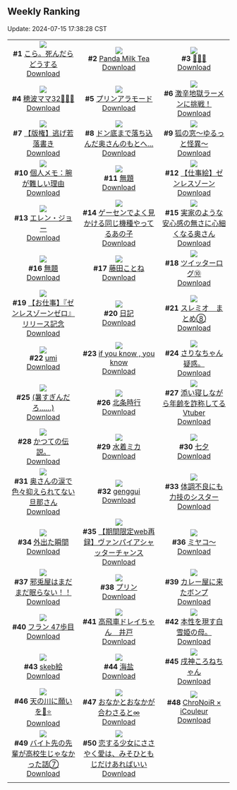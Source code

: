 ## Weekly Ranking
Update: 2024-07-15 17:38:28 CST

|      |      |      |
| :----: | :----: | :----: |
| ![](https://i.pixiv.re/c/240x480/img-master/img/2024/07/11/02/38/33/120413856_p0_master1200.jpg)<br>**#1** [こら。死んだらどうする](https://www.pixiv.net/artworks/120413856)<br>[Download](https://i.pixiv.re/img-original/img/2024/07/11/02/38/33/120413856_p0.jpg) | ![](https://i.pixiv.re/c/240x480/img-master/img/2024/07/10/00/00/22/120391940_p0_master1200.jpg)<br>**#2** [Panda Milk Tea](https://www.pixiv.net/artworks/120391940)<br>[Download](https://i.pixiv.re/img-original/img/2024/07/10/00/00/22/120391940_p0.jpg) | ![](https://i.pixiv.re/c/240x480/img-master/img/2024/07/08/01/10/48/120339739_p0_master1200.jpg)<br>**#3** [🐠🐠🐠](https://www.pixiv.net/artworks/120339739)<br>[Download](https://i.pixiv.re/img-original/img/2024/07/08/01/10/48/120339739_p0.jpg) |
| ![](https://i.pixiv.re/c/240x480/img-master/img/2024/07/08/17/24/39/120353348_p0_master1200.jpg)<br>**#4** [穂波ママ32👨‍👩‍👧](https://www.pixiv.net/artworks/120353348)<br>[Download](https://i.pixiv.re/img-original/img/2024/07/08/17/24/39/120353348_p0.jpg) | ![](https://i.pixiv.re/c/240x480/img-master/img/2024/07/09/20/30/04/120385311_p0_master1200.jpg)<br>**#5** [プリンアラモード](https://www.pixiv.net/artworks/120385311)<br>[Download](https://i.pixiv.re/img-original/img/2024/07/09/20/30/04/120385311_p0.png) | ![](https://i.pixiv.re/c/240x480/img-master/img/2024/07/09/15/34/26/120378889_p0_master1200.jpg)<br>**#6** [激辛地獄ラーメンに挑戦！](https://www.pixiv.net/artworks/120378889)<br>[Download](https://i.pixiv.re/img-original/img/2024/07/09/15/34/26/120378889_p0.png) |
| ![](https://i.pixiv.re/c/240x480/img-master/img/2024/07/08/23/52/54/120364451_p0_master1200.jpg)<br>**#7** [【版権】逃げ若落書き](https://www.pixiv.net/artworks/120364451)<br>[Download](https://i.pixiv.re/img-original/img/2024/07/08/23/52/54/120364451_p0.png) | ![](https://i.pixiv.re/c/240x480/img-master/img/2024/07/09/01/41/15/120365625_p0_master1200.jpg)<br>**#8** [ドン底まで落ち込んだ奥さんのもとへ…](https://www.pixiv.net/artworks/120365625)<br>[Download](https://i.pixiv.re/img-original/img/2024/07/09/01/41/15/120365625_p0.jpg) | ![](https://i.pixiv.re/c/240x480/img-master/img/2024/07/08/00/26/10/120338404_master1200.jpg)<br>**#9** [狐の窓～ゆるっと怪異～](https://www.pixiv.net/artworks/120338404)<br>[Download](https://www.pixiv.net/artworks/120338404) |
| ![](https://i.pixiv.re/c/240x480/img-master/img/2024/07/09/06/00/07/120370959_p0_master1200.jpg)<br>**#10** [個人メモ：腕が難しい理由](https://www.pixiv.net/artworks/120370959)<br>[Download](https://i.pixiv.re/img-original/img/2024/07/09/06/00/07/120370959_p0.jpg) | ![](https://i.pixiv.re/c/240x480/img-master/img/2024/07/08/00/48/47/120339145_p0_master1200.jpg)<br>**#11** [無題](https://www.pixiv.net/artworks/120339145)<br>[Download](https://i.pixiv.re/img-original/img/2024/07/08/00/48/47/120339145_p0.png) | ![](https://i.pixiv.re/c/240x480/img-master/img/2024/07/08/00/00/03/120337029_p0_master1200.jpg)<br>**#12** [【仕事絵】ゼンレスゾーン](https://www.pixiv.net/artworks/120337029)<br>[Download](https://i.pixiv.re/img-original/img/2024/07/08/00/00/03/120337029_p0.png) |
| ![](https://i.pixiv.re/c/240x480/img-master/img/2024/07/09/00/00/18/120364761_p0_master1200.jpg)<br>**#13** [エレン・ジョー](https://www.pixiv.net/artworks/120364761)<br>[Download](https://i.pixiv.re/img-original/img/2024/07/09/00/00/18/120364761_p0.jpg) | ![](https://i.pixiv.re/c/240x480/img-master/img/2024/07/09/15/01/01/120378388_p0_master1200.jpg)<br>**#14** [ゲーセンでよく見かける同じ機種やってるあの子](https://www.pixiv.net/artworks/120378388)<br>[Download](https://i.pixiv.re/img-original/img/2024/07/09/15/01/01/120378388_p0.jpg) | ![](https://i.pixiv.re/c/240x480/img-master/img/2024/07/08/00/08/30/120337725_p0_master1200.jpg)<br>**#15** [実家のような安心感の無さに心細くなる奥さん](https://www.pixiv.net/artworks/120337725)<br>[Download](https://i.pixiv.re/img-original/img/2024/07/08/00/08/30/120337725_p0.jpg) |
| ![](https://i.pixiv.re/c/240x480/img-master/img/2024/07/09/00/57/40/120366743_p0_master1200.jpg)<br>**#16** [無題](https://www.pixiv.net/artworks/120366743)<br>[Download](https://i.pixiv.re/img-original/img/2024/07/09/00/57/40/120366743_p0.jpg) | ![](https://i.pixiv.re/c/240x480/img-master/img/2024/07/08/00/00/26/120337147_p0_master1200.jpg)<br>**#17** [藤田ことね](https://www.pixiv.net/artworks/120337147)<br>[Download](https://i.pixiv.re/img-original/img/2024/07/08/00/00/26/120337147_p0.jpg) | ![](https://i.pixiv.re/c/240x480/img-master/img/2024/07/09/15/00/38/120378380_p0_master1200.jpg)<br>**#18** [ツイッターログ⑩](https://www.pixiv.net/artworks/120378380)<br>[Download](https://i.pixiv.re/img-original/img/2024/07/09/15/00/38/120378380_p0.jpg) |
| ![](https://i.pixiv.re/c/240x480/img-master/img/2024/07/08/12/00/10/120348209_p0_master1200.jpg)<br>**#19** [【お仕事】『ゼンレスゾーンゼロ』リリース記念](https://www.pixiv.net/artworks/120348209)<br>[Download](https://i.pixiv.re/img-original/img/2024/07/08/12/00/10/120348209_p0.jpg) | ![](https://i.pixiv.re/c/240x480/img-master/img/2024/07/09/15/23/13/120378731_p0_master1200.jpg)<br>**#20** [日記](https://www.pixiv.net/artworks/120378731)<br>[Download](https://i.pixiv.re/img-original/img/2024/07/09/15/23/13/120378731_p0.png) | ![](https://i.pixiv.re/c/240x480/img-master/img/2024/07/09/00/00/25/120364790_p0_master1200.jpg)<br>**#21** [スレミオ＿まとめ⑧](https://www.pixiv.net/artworks/120364790)<br>[Download](https://i.pixiv.re/img-original/img/2024/07/09/00/00/25/120364790_p0.jpg) |
| ![](https://i.pixiv.re/c/240x480/img-master/img/2024/07/09/00/00/17/120364759_p0_master1200.jpg)<br>**#22** [umi](https://www.pixiv.net/artworks/120364759)<br>[Download](https://i.pixiv.re/img-original/img/2024/07/09/00/00/17/120364759_p0.png) | ![](https://i.pixiv.re/c/240x480/img-master/img/2024/07/09/12/19/52/120375964_p0_master1200.jpg)<br>**#23** [if you know , you know](https://www.pixiv.net/artworks/120375964)<br>[Download](https://i.pixiv.re/img-original/img/2024/07/09/12/19/52/120375964_p0.png) | ![](https://i.pixiv.re/c/240x480/img-master/img/2024/07/08/17/19/53/120353259_p0_master1200.jpg)<br>**#24** [さりなちゃん疑惑。](https://www.pixiv.net/artworks/120353259)<br>[Download](https://i.pixiv.re/img-original/img/2024/07/08/17/19/53/120353259_p0.jpg) |
| ![](https://i.pixiv.re/c/240x480/img-master/img/2024/07/08/17/10/30/120353087_p0_master1200.jpg)<br>**#25** [(暑すぎんだろ……)](https://www.pixiv.net/artworks/120353087)<br>[Download](https://i.pixiv.re/img-original/img/2024/07/08/17/10/30/120353087_p0.jpg) | ![](https://i.pixiv.re/c/240x480/img-master/img/2024/07/08/00/00/32/120337179_p0_master1200.jpg)<br>**#26** [北条時行](https://www.pixiv.net/artworks/120337179)<br>[Download](https://i.pixiv.re/img-original/img/2024/07/08/00/00/32/120337179_p0.png) | ![](https://i.pixiv.re/c/240x480/img-master/img/2024/07/09/20/16/22/120384956_p0_master1200.jpg)<br>**#27** [添い寝しながら年齢を詐称してるVtuber](https://www.pixiv.net/artworks/120384956)<br>[Download](https://i.pixiv.re/img-original/img/2024/07/09/20/16/22/120384956_p0.png) |
| ![](https://i.pixiv.re/c/240x480/img-master/img/2024/07/08/00/29/57/120338526_p0_master1200.jpg)<br>**#28** [かつての伝説。](https://www.pixiv.net/artworks/120338526)<br>[Download](https://i.pixiv.re/img-original/img/2024/07/08/00/29/57/120338526_p0.jpg) | ![](https://i.pixiv.re/c/240x480/img-master/img/2024/07/09/11/30/11/120375130_p0_master1200.jpg)<br>**#29** [水着ミカ](https://www.pixiv.net/artworks/120375130)<br>[Download](https://i.pixiv.re/img-original/img/2024/07/09/11/30/11/120375130_p0.jpg) | ![](https://i.pixiv.re/c/240x480/img-master/img/2024/07/09/02/29/45/120368553_p0_master1200.jpg)<br>**#30** [七夕](https://www.pixiv.net/artworks/120368553)<br>[Download](https://i.pixiv.re/img-original/img/2024/07/09/02/29/45/120368553_p0.png) |
| ![](https://i.pixiv.re/c/240x480/img-master/img/2024/07/10/00/08/53/120392458_p0_master1200.jpg)<br>**#31** [奥さんの涙で色々抑えられてない旦那さん](https://www.pixiv.net/artworks/120392458)<br>[Download](https://i.pixiv.re/img-original/img/2024/07/10/00/08/53/120392458_p0.jpg) | ![](https://i.pixiv.re/c/240x480/img-master/img/2024/07/10/12/51/25/120402888_p0_master1200.jpg)<br>**#32** [genggui](https://www.pixiv.net/artworks/120402888)<br>[Download](https://i.pixiv.re/img-original/img/2024/07/10/12/51/25/120402888_p0.jpg) | ![](https://i.pixiv.re/c/240x480/img-master/img/2024/07/10/19/37/49/120410411_p0_master1200.jpg)<br>**#33** [体調不良にも力技のシスター](https://www.pixiv.net/artworks/120410411)<br>[Download](https://i.pixiv.re/img-original/img/2024/07/10/19/37/49/120410411_p0.jpg) |
| ![](https://i.pixiv.re/c/240x480/img-master/img/2024/07/09/07/58/49/120372441_p0_master1200.jpg)<br>**#34** [外出た瞬間](https://www.pixiv.net/artworks/120372441)<br>[Download](https://i.pixiv.re/img-original/img/2024/07/09/07/58/49/120372441_p0.jpg) | ![](https://i.pixiv.re/c/240x480/img-master/img/2024/07/08/19/34/55/120356410_p0_master1200.jpg)<br>**#35** [【期間限定web再録】ヴァンパイアシャッターチャンス](https://www.pixiv.net/artworks/120356410)<br>[Download](https://i.pixiv.re/img-original/img/2024/07/08/19/34/55/120356410_p0.jpg) | ![](https://i.pixiv.re/c/240x480/img-master/img/2024/07/09/11/33/29/120375188_p0_master1200.jpg)<br>**#36** [ミヤコ〜](https://www.pixiv.net/artworks/120375188)<br>[Download](https://i.pixiv.re/img-original/img/2024/07/09/11/33/29/120375188_p0.jpg) |
| ![](https://i.pixiv.re/c/240x480/img-master/img/2024/07/08/21/00/08/120358638_p0_master1200.jpg)<br>**#37** [邪兎屋はまだまだ眠らない！！](https://www.pixiv.net/artworks/120358638)<br>[Download](https://i.pixiv.re/img-original/img/2024/07/08/21/00/08/120358638_p0.jpg) | ![](https://i.pixiv.re/c/240x480/img-master/img/2024/07/09/20/20/44/120385064_p0_master1200.jpg)<br>**#38** [プリン](https://www.pixiv.net/artworks/120385064)<br>[Download](https://i.pixiv.re/img-original/img/2024/07/09/20/20/44/120385064_p0.jpg) | ![](https://i.pixiv.re/c/240x480/img-master/img/2024/07/09/01/04/44/120366953_p0_master1200.jpg)<br>**#39** [カレー屋に来たボンプ](https://www.pixiv.net/artworks/120366953)<br>[Download](https://i.pixiv.re/img-original/img/2024/07/09/01/04/44/120366953_p0.jpg) |
| ![](https://i.pixiv.re/c/240x480/img-master/img/2024/07/10/19/51/32/120410752_p0_master1200.jpg)<br>**#40** [フラン 47歩目](https://www.pixiv.net/artworks/120410752)<br>[Download](https://i.pixiv.re/img-original/img/2024/07/10/19/51/32/120410752_p0.jpg) | ![](https://i.pixiv.re/c/240x480/img-master/img/2024/07/08/18/46/44/120355242_p0_master1200.jpg)<br>**#41** [高飛車ドレイちゃん　井戸](https://www.pixiv.net/artworks/120355242)<br>[Download](https://i.pixiv.re/img-original/img/2024/07/08/18/46/44/120355242_p0.png) | ![](https://i.pixiv.re/c/240x480/img-master/img/2024/07/10/00/28/48/120393017_p0_master1200.jpg)<br>**#42** [本性を現す白雪姫の母。](https://www.pixiv.net/artworks/120393017)<br>[Download](https://i.pixiv.re/img-original/img/2024/07/10/00/28/48/120393017_p0.jpg) |
| ![](https://i.pixiv.re/c/240x480/img-master/img/2024/07/09/23/25/17/120390811_p0_master1200.jpg)<br>**#43** [skeb絵](https://www.pixiv.net/artworks/120390811)<br>[Download](https://i.pixiv.re/img-original/img/2024/07/09/23/25/17/120390811_p0.png) | ![](https://i.pixiv.re/c/240x480/img-master/img/2024/07/09/19/03/53/120383113_p0_master1200.jpg)<br>**#44** [海盐](https://www.pixiv.net/artworks/120383113)<br>[Download](https://i.pixiv.re/img-original/img/2024/07/09/19/03/53/120383113_p0.jpg) | ![](https://i.pixiv.re/c/240x480/img-master/img/2024/07/08/00/00/19/120337105_p0_master1200.jpg)<br>**#45** [戌神ころねちゃん](https://www.pixiv.net/artworks/120337105)<br>[Download](https://i.pixiv.re/img-original/img/2024/07/08/00/00/19/120337105_p0.jpg) |
| ![](https://i.pixiv.re/c/240x480/img-master/img/2024/07/09/19/09/25/120383252_p0_master1200.jpg)<br>**#46** [天の川に願いを🎋⭐️](https://www.pixiv.net/artworks/120383252)<br>[Download](https://i.pixiv.re/img-original/img/2024/07/09/19/09/25/120383252_p0.jpg) | ![](https://i.pixiv.re/c/240x480/img-master/img/2024/07/10/01/16/39/120394168_p0_master1200.jpg)<br>**#47** [おなかとおなかが合わさると∞](https://www.pixiv.net/artworks/120394168)<br>[Download](https://i.pixiv.re/img-original/img/2024/07/10/01/16/39/120394168_p0.jpg) | ![](https://i.pixiv.re/c/240x480/img-master/img/2024/07/10/21/32/11/120413791_p0_master1200.jpg)<br>**#48** [ChroNoiR × iCouleur](https://www.pixiv.net/artworks/120413791)<br>[Download](https://i.pixiv.re/img-original/img/2024/07/10/21/32/11/120413791_p0.jpg) |
| ![](https://i.pixiv.re/c/240x480/img-master/img/2024/07/09/23/38/39/120391252_p0_master1200.jpg)<br>**#49** [バイト先の先輩が高校生じゃなかった話⑦](https://www.pixiv.net/artworks/120391252)<br>[Download](https://i.pixiv.re/img-original/img/2024/07/09/23/38/39/120391252_p0.jpg) | ![](https://i.pixiv.re/c/240x480/img-master/img/2024/07/08/00/00/23/120337128_p0_master1200.jpg)<br>**#50** [恋する少女にささやく愛は、みそひともじだけあればいい](https://www.pixiv.net/artworks/120337128)<br>[Download](https://i.pixiv.re/img-original/img/2024/07/08/00/00/23/120337128_p0.png) |
|      |
